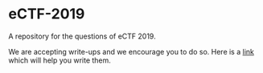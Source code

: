 # eCTF-2019
A repository for the questions of eCTF 2019.

We are accepting write-ups and we encourage you to do so. Here is a [link](https://ehsan.dev/pico2014/binary_exploitation/overflow1.html) which will help you write them.
